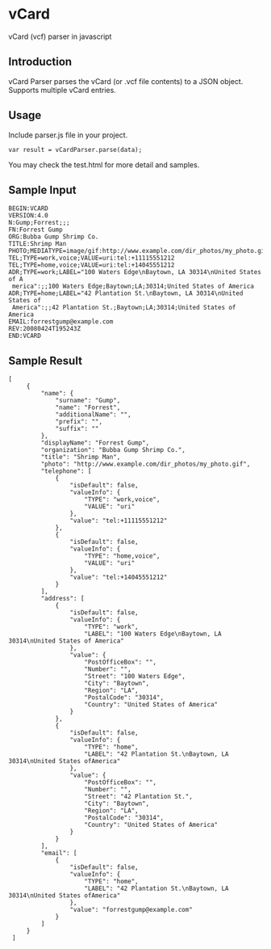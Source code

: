 # vCard

vCard (vcf) parser in javascript

## Introduction

vCard Parser parses the vCard (or .vcf file contents)  to a JSON object. Supports multiple vCard entries.

## Usage

Include parser.js file in your project.

    var result = vCardParser.parse(data);

You may check the test.html for more detail and samples.

## Sample Input

    BEGIN:VCARD
    VERSION:4.0
    N:Gump;Forrest;;;
    FN:Forrest Gump
    ORG:Bubba Gump Shrimp Co.
    TITLE:Shrimp Man
    PHOTO;MEDIATYPE=image/gif:http://www.example.com/dir_photos/my_photo.gif
    TEL;TYPE=work,voice;VALUE=uri:tel:+11115551212
    TEL;TYPE=home,voice;VALUE=uri:tel:+14045551212
    ADR;TYPE=work;LABEL="100 Waters Edge\nBaytown, LA 30314\nUnited States of A
     merica":;;100 Waters Edge;Baytown;LA;30314;United States of America
    ADR;TYPE=home;LABEL="42 Plantation St.\nBaytown, LA 30314\nUnited States of
     America":;;42 Plantation St.;Baytown;LA;30314;United States of America
    EMAIL:forrestgump@example.com
    REV:20080424T195243Z
    END:VCARD

## Sample Result

    [
         {
             "name": {
                 "surname": "Gump",
                 "name": "Forrest",
                 "additionalName": "",
                 "prefix": "",
                 "suffix": ""
             },
             "displayName": "Forrest Gump",
             "organization": "Bubba Gump Shrimp Co.",
             "title": "Shrimp Man",
             "photo": "http://www.example.com/dir_photos/my_photo.gif",
             "telephone": [
                 {
                     "isDefault": false,
                     "valueInfo": {
                         "TYPE": "work,voice",
                         "VALUE": "uri"
                     },
                     "value": "tel:+11115551212"
                 },
                 {
                     "isDefault": false,
                     "valueInfo": {
                         "TYPE": "home,voice",
                         "VALUE": "uri"
                     },
                     "value": "tel:+14045551212"
                 }
             ],
             "address": [
                 {
                     "isDefault": false,
                     "valueInfo": {
                         "TYPE": "work",
                         "LABEL": "100 Waters Edge\nBaytown, LA 30314\nUnited States of America"
                     },
                     "value": {
                         "PostOfficeBox": "",
                         "Number": "",
                         "Street": "100 Waters Edge",
                         "City": "Baytown",
                         "Region": "LA",
                         "PostalCode": "30314",
                         "Country": "United States of America"
                     }
                 },
                 {
                     "isDefault": false,
                     "valueInfo": {
                         "TYPE": "home",
                         "LABEL": "42 Plantation St.\nBaytown, LA 30314\nUnited States ofAmerica"
                     },
                     "value": {
                         "PostOfficeBox": "",
                         "Number": "",
                         "Street": "42 Plantation St.",
                         "City": "Baytown",
                         "Region": "LA",
                         "PostalCode": "30314",
                         "Country": "United States of America"
                     }
                 }
             ],
             "email": [
                 {
                     "isDefault": false,
                     "valueInfo": {
                         "TYPE": "home",
                         "LABEL": "42 Plantation St.\nBaytown, LA 30314\nUnited States ofAmerica"
                     },
                     "value": "forrestgump@example.com"
                 }
             ]
         }
     ]

